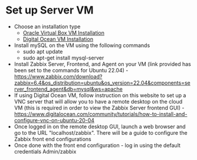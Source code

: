 # Set up Server VM

* Choose an installation type
    * [Oracle Virtual Box VM Installation](./oracle-virtual-box-vm-setup.md)
    * [Digital Ocean VM Installation](./digital-ocean-vm-setup.md)
* Install mySQL on the VM using the following commands
    * sudo apt update
    * sudo apt-get install mysql-server
* Install Zabbix Server, Frontend, and Agent on your VM (link provided has been set to the commands for Ubuntu 22.04) - https://www.zabbix.com/download?zabbix=6.4&os_distribution=ubuntu&os_version=22.04&components=server_frontend_agent&db=mysql&ws=apache
* If using Digital Ocean VM, follow instruction on this website to set up a VNC server that will allow you to have a remote desktop on the cloud VM (this is required in order to view the Zabbix Server frontend GUI) - https://www.digitalocean.com/community/tutorials/how-to-install-and-configure-vnc-on-ubuntu-20-04
* Once logged in on the remote desktop GUI, launch a web browser and go to the URL "localhost/zabbix". There will be a guide to configure the Zabbix front end configurations
* Once done with the front end configuration - log in using the default credentials Admin/zabbix